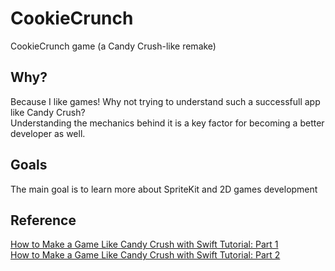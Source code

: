 # CookieCrunch
CookieCrunch game (a Candy Crush-like remake)  

## Why?  
Because I like games! Why not trying to understand such a successfull app like Candy Crush?  
Understanding the mechanics behind it is a key factor for becoming a better developer as well.  

## Goals  
The main goal is to learn more about SpriteKit and 2D games development

## Reference  
[How to Make a Game Like Candy Crush with Swift Tutorial: Part 1](http://www.raywenderlich.com/75270/)  
[How to Make a Game Like Candy Crush with Swift Tutorial: Part 2](http://www.raywenderlich.com/75273/)
